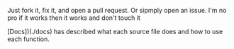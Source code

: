Just fork it, fix it, and open a pull request. Or sipmply open an issue. I'm no pro if it works then it works and don't touch it

[Docs])(./docs) has described what each source file does and how to use each function.
